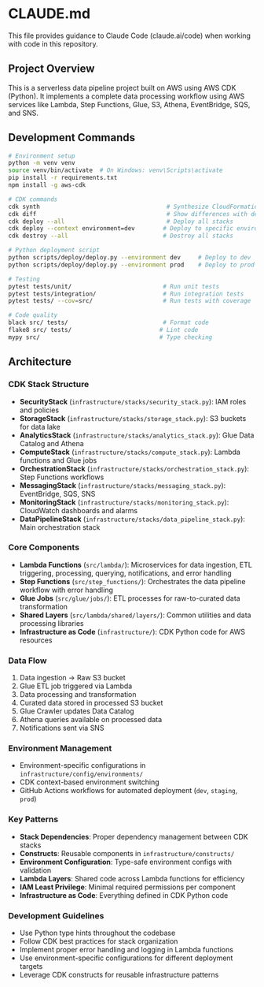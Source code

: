 # CLAUDE.md

This file provides guidance to Claude Code (claude.ai/code) when working with code in this repository.

## Project Overview

This is a serverless data pipeline project built on AWS using AWS CDK (Python). It implements a complete data processing workflow using AWS services like Lambda, Step Functions, Glue, S3, Athena, EventBridge, SQS, and SNS.

## Development Commands

```bash
# Environment setup
python -m venv venv
source venv/bin/activate  # On Windows: venv\Scripts\activate
pip install -r requirements.txt
npm install -g aws-cdk

# CDK commands
cdk synth                                    # Synthesize CloudFormation templates
cdk diff                                     # Show differences with deployed stack
cdk deploy --all                             # Deploy all stacks
cdk deploy --context environment=dev        # Deploy to specific environment
cdk destroy --all                           # Destroy all stacks

# Python deployment script
python scripts/deploy/deploy.py --environment dev     # Deploy to dev
python scripts/deploy/deploy.py --environment prod    # Deploy to prod

# Testing
pytest tests/unit/                          # Run unit tests
pytest tests/integration/                   # Run integration tests
pytest tests/ --cov=src/                    # Run tests with coverage

# Code quality
black src/ tests/                           # Format code
flake8 src/ tests/                         # Lint code
mypy src/                                  # Type checking
```

## Architecture

### CDK Stack Structure
- **SecurityStack** (`infrastructure/stacks/security_stack.py`): IAM roles and policies
- **StorageStack** (`infrastructure/stacks/storage_stack.py`): S3 buckets for data lake
- **AnalyticsStack** (`infrastructure/stacks/analytics_stack.py`): Glue Data Catalog and Athena
- **ComputeStack** (`infrastructure/stacks/compute_stack.py`): Lambda functions and Glue jobs
- **OrchestrationStack** (`infrastructure/stacks/orchestration_stack.py`): Step Functions workflows
- **MessagingStack** (`infrastructure/stacks/messaging_stack.py`): EventBridge, SQS, SNS
- **MonitoringStack** (`infrastructure/stacks/monitoring_stack.py`): CloudWatch dashboards and alarms
- **DataPipelineStack** (`infrastructure/stacks/data_pipeline_stack.py`): Main orchestration stack

### Core Components
- **Lambda Functions** (`src/lambda/`): Microservices for data ingestion, ETL triggering, processing, querying, notifications, and error handling
- **Step Functions** (`src/step_functions/`): Orchestrates the data pipeline workflow with error handling
- **Glue Jobs** (`src/glue/jobs/`): ETL processes for raw-to-curated data transformation
- **Shared Layers** (`src/lambda/shared/layers/`): Common utilities and data processing libraries
- **Infrastructure as Code** (`infrastructure/`): CDK Python code for AWS resources

### Data Flow
1. Data ingestion → Raw S3 bucket
2. Glue ETL job triggered via Lambda
3. Data processing and transformation
4. Curated data stored in processed S3 bucket
5. Glue Crawler updates Data Catalog
6. Athena queries available on processed data
7. Notifications sent via SNS

### Environment Management
- Environment-specific configurations in `infrastructure/config/environments/`
- CDK context-based environment switching
- GitHub Actions workflows for automated deployment (`dev`, `staging`, `prod`)

### Key Patterns
- **Stack Dependencies**: Proper dependency management between CDK stacks
- **Constructs**: Reusable components in `infrastructure/constructs/`
- **Environment Configuration**: Type-safe environment configs with validation
- **Lambda Layers**: Shared code across Lambda functions for efficiency
- **IAM Least Privilege**: Minimal required permissions per component
- **Infrastructure as Code**: Everything defined in CDK Python code

### Development Guidelines
- Use Python type hints throughout the codebase
- Follow CDK best practices for stack organization
- Implement proper error handling and logging in Lambda functions
- Use environment-specific configurations for different deployment targets
- Leverage CDK constructs for reusable infrastructure patterns